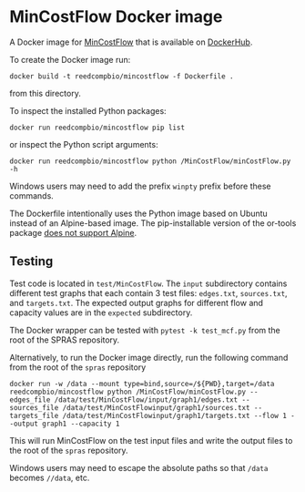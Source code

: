# MinCostFlow Docker image

A Docker image for [MinCostFlow](https://github.com/gitter-lab/min-cost-flow) that is available on [DockerHub](https://hub.docker.com/repository/docker/reedcompbio/mincostflow).

To create the Docker image run:
```
docker build -t reedcompbio/mincostflow -f Dockerfile .
```
from this directory.

To inspect the installed Python packages:
```
docker run reedcompbio/mincostflow pip list
```
or inspect the Python script arguments:
```
docker run reedcompbio/mincostflow python /MinCostFlow/minCostFlow.py -h
```
Windows users may need to add the prefix `winpty` prefix before these commands.

The Dockerfile intentionally uses the Python image based on Ubuntu instead of an Alpine-based image.
The pip-installable version of the or-tools package [does not support Alpine](https://github.com/google/or-tools/issues/756).

## Testing
Test code is located in `test/MinCostFlow`.
The `input` subdirectory contains different test graphs that each contain 3 test files: `edges.txt`, `sources.txt`, and `targets.txt`.
The expected output graphs for different flow and capacity values are in the `expected` subdirectory.

The Docker wrapper can be tested with `pytest -k test_mcf.py` from the root of the SPRAS repository.

Alternatively, to run the Docker image directly, run the following command from the root of the `spras` repository
``` 
docker run -w /data --mount type=bind,source=/${PWD},target=/data reedcompbio/mincostflow python /MinCostFlow/minCostFlow.py --edges_file /data/test/MinCostFlow/input/graph1/edges.txt --sources_file /data/test/MinCostFlowinput/graph1/sources.txt --targets_file /data/test/MinCostFlowinput/graph1/targets.txt --flow 1 --output graph1 --capacity 1  
```

This will run MinCostFlow on the test input files and write the output files to the root of the `spras` repository.

Windows users may need to escape the absolute paths so that `/data` becomes `//data`, etc.
